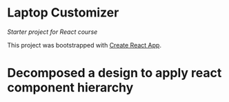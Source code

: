 # Laptop Customizer
_Starter project for React course_

This project was bootstrapped with [Create React App](https://github.com/facebook/create-react-app).

# Decomposed a design to apply react component hierarchy
